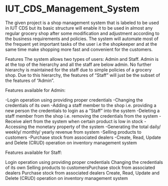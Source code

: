 # IUT_CDS_Management_System


The given project is a shop  management system that is labeled to be used in IUT CDS but its basic structure will enable it to be used in almost any regular grocery shop after some modification and adjustment according to the business requirements and policies. The system will automate most of the frequent yet important tasks of the user i.e the shopkeeper and at the same time make shopping more fast and convenient for the customers.

Features
The system allows two types of users: Admin and Staff. Admin is at the top of the hierarchy and all the staff are below admin. No further hierarchy is maintained for the staff due to simple policies of a grocery shop. Due to this hierarchy, the features of “Staff”  will just be the subset of the features of “Admin”. 


Features available for Admin:
 
-Login operation using providing proper credentials
-Changing the credentials of its own
-Adding a staff member to the shop i.e. providing a new person the credentials to login as a “Staff” into the system 
-Deleting a staff member from the shop i.e. removing the credentials from the system
-Receive alert from the system when certain product is low in stock
-Accessing the monetary property of the system
-Generating the total daily/ weekly/ monthly/ yearly revenue from system
-Selling products to customers
-Purchase stock from associated dealers
-Create, Read, Update and Delete (CRUD) operation on inventory management system


Features available for Staff: 

Login operation using providing proper credentials
Changing the credentials of its own
Selling products to customersPurchase stock from associated dealers
Purchase stock from associated dealers
Create, Read, Update and Delete (CRUD) operation on inventory management system
